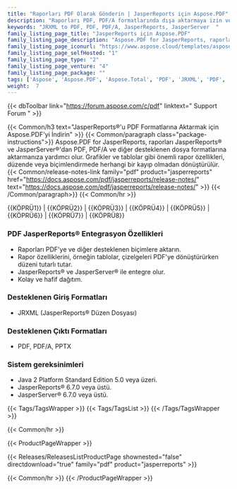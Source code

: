 ```yaml
---
title: "Raporları PDF Olarak Gönderin | JasperReports için Aspose.PDF"
description: "Raporları PDF, PDF/A formatlarında dışa aktarmaya izin veren esnek JasperReports ve JasperServer uzantısını indirin. Tablolar, çizelgeler ve resimler gibi rapor özellikleri, en yüksek hassasiyetle PDF'ye dönüştürülür."
keywords: "JRXML to PDF, PDF, PDF/A, JasperReports, JasperServer  "
family_listing_page_title: "JasperReports için Aspose.PDF"
family_listing_page_description: "Aspose.PDF for JasperReports, raporları Taşınabilir Belge Formatında (PDF, PDF/A) dışa aktarmanıza izin veren esnek bir JasperReports ve JasperServer uzantısıdır. Tablolar, çizelgeler ve resimler gibi önemli rapor özellikleri, en yüksek hassasiyetle PDF'ye dönüştürülür."
family_listing_page_iconurl: "https://www.aspose.cloud/templates/aspose/App_Themes/V3/images/pdf/272x272/aspose_pdf-for-jasperreports-min.png"
family_listing_page_selfHosted: "1"
family_listing_page_type: "2"
family_listing_page_venture: "4"
family_listing_page_package: ""
tags: ['Aspose', 'Aspose.PDF', 'Aspose.Total', 'PDF', 'JRXML', 'PDF', 'PDFA', 'PPTX', 'JasperReports', 'JasperServer', 'report', 'export', 'table', 'chart', 'extension', 'conversion']
weight:  7
---
```


{{< dbToolbar link="https://forum.aspose.com/c/pdf" linktext=" Support Forum " >}}

{{< Common/h3 text="JasperReports®'u PDF Formatlarına Aktarmak için Aspose.PDF'yi İndirin"  >}}
{{< Common/paragraph class="package-instructions">}}
Aspose.PDF for JasperReports, raporları JasperReports® ve JasperServer®'dan PDF, PDF/A ve diğer desteklenen dosya formatlarına aktarmanıza yardımcı olur. Grafikler ve tablolar gibi önemli rapor özellikleri, düzende veya biçimlendirmede herhangi bir kayıp olmadan dönüştürülür.
{{< Common/release-notes-link family="pdf" product="jasperreports" href="https://docs.aspose.com/pdf/jasperreports/release-notes/" text="https://docs.aspose.com/pdf/jasperreports/release-notes/"  >}}
{{< /Common/paragraph>}}
{{< Common/hr >}}

{{KÖPRÜ1}} | {{KÖPRÜ2}} | {{KÖPRÜ3}} | {{KÖPRÜ4}} | {{KÖPRÜ5}} | {{KÖPRÜ6}} | {{KÖPRÜ7}} | {{KÖPRÜ8}}

### PDF JasperReports® Entegrasyon Özellikleri

- Raporları PDF'ye ve diğer desteklenen biçimlere aktarın.
- Rapor özelliklerini, örneğin tablolar, çizelgeleri PDF'ye dönüştürürken düzeni tutarlı tutar.
- JasperReports® ve JasperServer® ile entegre olur.
- Kolay ve hafif dağıtım.

### Desteklenen Giriş Formatları

- JRXML (JasperReports® Düzen Dosyası)

### Desteklenen Çıktı Formatları

- PDF, PDF/A, PPTX

### Sistem gereksinimleri

- Java 2 Platform Standard Edition 5.0 veya üzeri.
- JasperReports® 6.7.0 veya üstü.
- JasperServer® 6.7.0 veya üstü.

{{< Tags/TagsWrapper >}}
 {{< Tags/TagsList >}}
{{< /Tags/TagsWrapper >}}

{{< Common/hr >}}

{{< ProductPageWrapper >}}
<!-- ReleasesListProductPage-->
   {{< Releases/ReleasesListProductPage shownested="false"  directdownload="true" family="pdf" product="jasperreports" >}}
<!-- /ReleasesListProductPage-->
{{< Common/hr >}}
{{< /ProductPageWrapper >}}

